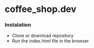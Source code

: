 # coffee_shop.dev
### Instalation
 - Clone or download repository
 - Run the index.html file in the browser
